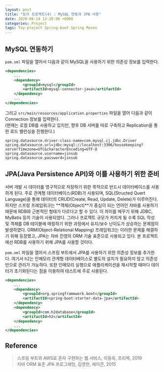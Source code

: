 ```yaml
---
layout: post
title: "토이 프로젝트(4) : MySQL 연동과 JPA 사용"
date: 2020-06-14 12:28:00 +0900
categories: Project
tags: Toy-project Spring-boot Spring Maven
---
```


## MySQL 연동하기

`pom.xml` 파일을 열어서 다음과 같이 MySQL을 사용하기 위한 의존성 정보를 입력한다.

```xml
<dependencies>
    ...
    <dependency>
        <groupId>mysql</groupId>
        <artifactId>mysql-connector-java</artifactId>
    </dependency>
    ...
</dependencies>
```

그리고 `src/main/resources/application.properties` 파일을 열어 다음과 같이 Connection 정보를 입력한다.<br>
(현재는 로컬 DB를 사용하고 있지만, 향후 DB 서버를 따로 구축하고 Replication을 통한 로드 밸런싱을 진행한다.)
```properties
spring.datasource.driver-class-name=com.mysql.cj.jdbc.Driver
spring.datasource.url=jdbc:mysql://localhost:3306/housekeeping?serverTimezone=UTC&characterEncoding=UTF-8
spring.datasource.username=jinsub
spring.datasource.password=jinsub
```


## JPA(Java Persistence API)와 이를 사용하기 위한 준비

서버 개발 시 데이터를 영구적으로 저장하기 위한 목적으로 반드시 데이터베이스를 사용하게 된다. 주로 관계형 데이터베이스(RDB)가 사용되며, SQL(Structed Quert Language)을 통해 데이터의 CRUD(Create, Read, Update, Delete)가 이루어진다. 하지만 스프링 프레임워크는 **객체(Object)**가 중심이 되는 언어인 자바를 사용하기 때문에 RDB와 근본적인 형태가 다르다고 할 수 있다. 이 차이를 메꾸기 위해 JDBC, MyBatis 등의 기술이 사용되었다. 그러나 프로젝트 규모가 커지게 될 수록 SQL 작성 및 객체를 DB 테이블에 매핑하기 위한 과정에서 유지/보수 난이도가 상승하는 문제점이 발생하였다. ORM(Object-Relational Mapping) 프레임워크는 이러한 문제를 해결하기 위해 등장했고, JPA는 자바 진영의 ORM 기술 표준으로 사용되고 있다. 본 프로젝트에선 RDB를 사용하기 위해 JPA를 사용할 것이다.

`pom.xml` 파일을 열어서 스프링 부트에서 JPA를 사용하기 위한 의존성 정보를 추가한다. 여기서 h2는 인메모리 관계형 데이터베이스로 별도의 설치가 필요하지 않고 의존성만으로 관리가 가능하다. 또한 인메모리 실행으로 애플리케이션을 재시작할 때마다 데이터가 초기화된다는 점을 이용하여 테스트에 주로 사용된다.

```xml
<dependencies>
    ...
    <dependency>
        <groupId>org.springframework.boot</groupId>
        <artifactId>spring-boot-starter-data-jpa</artifactId>
    </dependency>
    <dependency>
        <groupId>com.h2database</groupId>
        <artifactId>h2</artifactId>
    </dependency>
    ...
</dependencies>
```

## Reference

> 스프링 부트와 AWS로 혼자 구현하는 웹 서비스, 이동욱, 프리렉, 2019 <br>
> 자바 ORM 표준 JPA 프로그래밍, 김영한, 에이콘, 2015